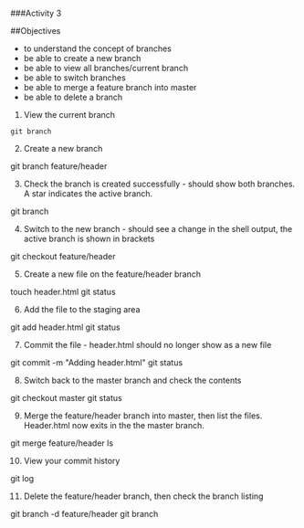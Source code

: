###Activity 3

##Objectives
* 	to understand the concept of branches
*	be able to create a new branch
*	be able to view all branches/current branch
*	be able to switch branches
*	be able to merge a feature branch into master
*	be able to delete a branch



1.	View the current branch 

`git branch`

2.	Create a new branch

git branch feature/header

3. Check the branch is created successfully  - should show both branches. A star indicates the active branch.

git branch

4.	Switch to the new branch - should see a change in the shell output, the active branch is shown in brackets

git checkout feature/header

5. Create a new file on the feature/header branch

touch header.html
git status

6. Add the file to the staging area

git add header.html
git status

7. Commit the file - header.html should no longer show as a new file

git commit -m "Adding header.html"
git status

8. Switch back to the master branch and check the contents

git checkout master
git status

9.	Merge the feature/header branch into master, then list the files. Header.html now exits in the the master branch.

git merge feature/header
ls


10.	View your commit history 

git log

11. Delete the feature/header branch, then check the branch listing

git branch -d feature/header
git branch
 

